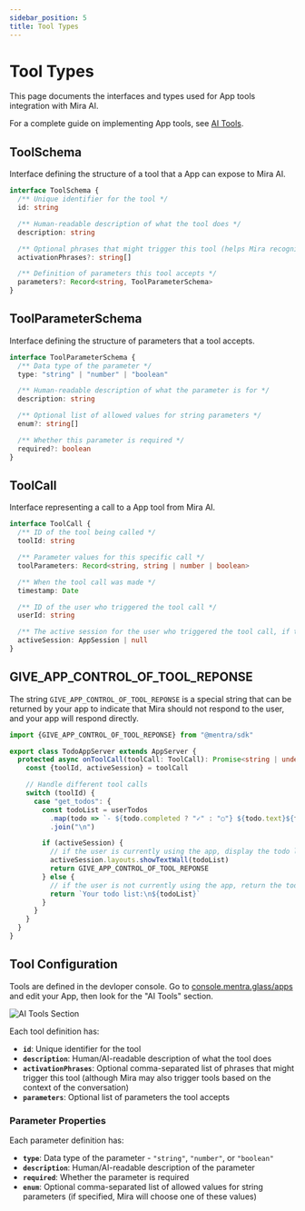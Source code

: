 ```yaml
---
sidebar_position: 5
title: Tool Types
---
```


# Tool Types

This page documents the interfaces and types used for App tools integration with Mira AI.

For a complete guide on implementing App tools, see [AI Tools](/tools).

## ToolSchema

Interface defining the structure of a tool that a App can expose to Mira AI.

```typescript
interface ToolSchema {
  /** Unique identifier for the tool */
  id: string

  /** Human-readable description of what the tool does */
  description: string

  /** Optional phrases that might trigger this tool (helps Mira recognize when to use it) */
  activationPhrases?: string[]

  /** Definition of parameters this tool accepts */
  parameters?: Record<string, ToolParameterSchema>
}
```

## ToolParameterSchema

Interface defining the structure of parameters that a tool accepts.

```typescript
interface ToolParameterSchema {
  /** Data type of the parameter */
  type: "string" | "number" | "boolean"

  /** Human-readable description of what the parameter is for */
  description: string

  /** Optional list of allowed values for string parameters */
  enum?: string[]

  /** Whether this parameter is required */
  required?: boolean
}
```

## ToolCall

Interface representing a call to a App tool from Mira AI.

```typescript
interface ToolCall {
  /** ID of the tool being called */
  toolId: string

  /** Parameter values for this specific call */
  toolParameters: Record<string, string | number | boolean>

  /** When the tool call was made */
  timestamp: Date

  /** ID of the user who triggered the tool call */
  userId: string

  /** The active session for the user who triggered the tool call, if the user is currently running this app */
  activeSession: AppSession | null
}
```

## GIVE_APP_CONTROL_OF_TOOL_REPONSE

The string `GIVE_APP_CONTROL_OF_TOOL_REPONSE` is a special string that can be returned by your app to indicate that Mira should not respond to the user, and your app will respond directly.

```typescript
import {GIVE_APP_CONTROL_OF_TOOL_REPONSE} from "@mentra/sdk"

export class TodoAppServer extends AppServer {
  protected async onToolCall(toolCall: ToolCall): Promise<string | undefined> {
    const {toolId, activeSession} = toolCall

    // Handle different tool calls
    switch (toolId) {
      case "get_todos": {
        const todoList = userTodos
          .map(todo => `- ${todo.completed ? "✓" : "○"} ${todo.text}${todo.dueDate ? ` (due ${todo.dueDate})` : ""}`)
          .join("\n")

        if (activeSession) {
          // if the user is currently using the app, display the todo list in the app directly
          activeSession.layouts.showTextWall(todoList)
          return GIVE_APP_CONTROL_OF_TOOL_REPONSE
        } else {
          // if the user is not currently using the app, return the todo list to Mira for Mira to relay
          return `Your todo list:\n${todoList}`
        }
      }
    }
  }
}
```

## Tool Configuration

Tools are defined in the devloper console. Go to [console.mentra.glass/apps](https://console.mentra.glass/apps) and edit your App, then look for the "AI Tools" section.

![AI Tools Section](/img/tool-editor.png)

Each tool definition has:

- **`id`**: Unique identifier for the tool
- **`description`**: Human/AI-readable description of what the tool does
- **`activationPhrases`**: Optional comma-separated list of phrases that might trigger this tool (although Mira may also trigger tools based on the context of the conversation)
- **`parameters`**: Optional list of parameters the tool accepts

### Parameter Properties

Each parameter definition has:

- **`type`**: Data type of the parameter - `"string"`, `"number"`, or `"boolean"`
- **`description`**: Human/AI-readable description of the parameter
- **`required`**: Whether the parameter is required
- **`enum`**: Optional comma-separated list of allowed values for string parameters (if specified, Mira will choose one of these values)
